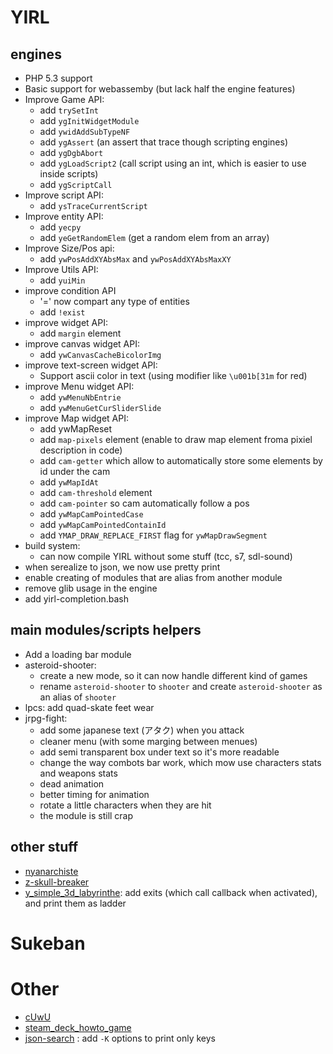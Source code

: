 # YIRL

## engines
- PHP 5.3 support
- Basic support for webassemby (but lack half the engine features)
- Improve Game API:
  - add `trySetInt`
  - add `ygInitWidgetModule`
  - add `ywidAddSubTypeNF`
  - add `ygAssert` (an assert that trace though scripting engines)
  - add `ygDgbAbort`
  - add `ygLoadScript2` (call script using an int, which is easier to use inside scripts)
  - add `ygScriptCall`
- Improve script API:
  - add `ysTraceCurrentScript`
- Improve entity API:
  - add `yecpy`
  - add `yeGetRandomElem` (get a random elem from an array)
- Improve Size/Pos api:
  -  add `ywPosAddXYAbsMax` and `ywPosAddXYAbsMaxXY`
-  Improve Utils API:
    - add `yuiMin`
- improve condition API
  - '='  now compart any type of entities
  -  add `!exist`
-  improve widget API:
    -  add `margin` element
-  improve canvas widget API:
    - add `ywCanvasCacheBicolorImg`
-  improve text-screen widget API:
    - Support ascii color in text (using modifier like `\u001b[31m` for red) 
-  improve Menu widget API:
    - add `ywMenuNbEntrie` 
    - add `ywMenuGetCurSliderSlide`
-  improve Map widget API:
    - add ywMapReset 
    - add `map-pixels` element (enable to draw map element froma pixiel description in code)
    - add `cam-getter` which allow to automatically store some elements by id under the cam
    - add `ywMapIdAt`
    - add `cam-threshold` element
    - add `cam-pointer` so cam automatically follow a pos
    - add `ywMapCamPointedCase`
    - add `ywMapCamPointedContainId`
    - add `YMAP_DRAW_REPLACE_FIRST` flag for `ywMapDrawSegment`
- build system:
  - can now compile YIRL without some stuff (tcc, s7, sdl-sound)
- when serealize to json, we now use pretty print
- enable creating of modules that are alias from another module
- remove glib usage in the engine
- add yirl-completion.bash

## main modules/scripts helpers

- Add a loading bar module
- asteroid-shooter:
  - create a new mode, so it can now handle different kind of games
  - rename `asteroid-shooter` to `shooter` and create `asteroid-shooter` as an alias of `shooter`
- lpcs: add quad-skate feet wear
- jrpg-fight:
  - add some japanese text (アタク) when you attack
  - cleaner menu (with some marging between menues)
  - add semi transparent box under text so it's more readable
  - change the way combots bar work, which mow use characters stats and weapons stats
  - dead animation
  - better timing for animation
  - rotate a little characters when they are hit
  - the module is still crap

## other stuff

- [nyanarchiste](https://github.com/cosmo-ray/nyanarchiste)
- [z-skull-breaker](https://github.com/cosmo-ray/z-skull-breaker)
- [y_simple_3d_labyrinthe](https://github.com/cosmo-ray/y_simple_3d_labyrinthe): add exits (which call callback when activated), and print them as ladder

# Sukeban

# Other

- [cUwU](https://github.com/cosmo-ray/cUwU)
- [steam_deck_howto_game](https://github.com/cosmo-ray/steam_deck_howto_game)
- [json-search](https://github.com/cosmo-ray/json-search) : add `-K` options to print only keys

